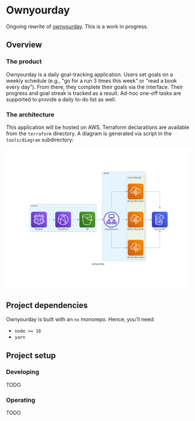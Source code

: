 # Ownyourday

Ongoing rewrite of [ownyourday](https://www.ownyourday.ca). This is a work in progress.

## Overview

### The product

Ownyourday is a daily goal-tracking application.
Users set goals on a weekly schedule (e.g., "go for a run 3 times this week" or "read a book every day").
From there, they complete their goals via the interface.
Their progress and goal streak is tracked as a result.
Ad-hoc one-off tasks are supported to provide a daily to-do list as well.

### The architecture

This application will be hosted on AWS.
Terraform declarations are available from the `terraform` directory.
A diagram is generated via script in the `tools/diagram` subdirectory:

![ownyourday infrastructure](tools/diagrams/ownyourday.png)

## Project dependencies

Ownyourday is built with an `nx` monorepo. Hence, you'll need:

- `node >= 18`
- `yarn`

## Project setup

### Developing

TODO

### Operating

TODO
